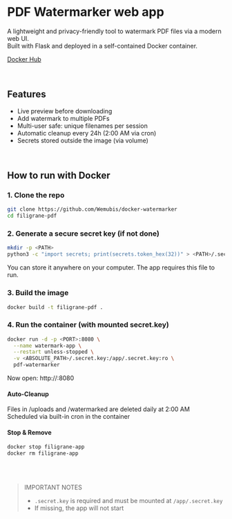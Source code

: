 # PDF Watermarker web app

A lightweight and privacy-friendly tool to watermark PDF files via a modern web UI.  
Built with Flask and deployed in a self-contained Docker container.

[Docker Hub](https://hub.docker.com/r/wemubis0/filigrane-pdf)

<br>

## Features

- Live preview before downloading  
- Add watermark to multiple PDFs  
- Multi-user safe: unique filenames per session  
- Automatic cleanup every 24h (2:00 AM via cron)  
- Secrets stored outside the image (via volume)

<br>

## How to run with Docker

### 1. Clone the repo

```bash
git clone https://github.com/Wemubis/docker-watermarker
cd filigrane-pdf
```

### 2. Generate a secure secret key (if not done)
```bash
mkdir -p <PATH>
python3 -c "import secrets; print(secrets.token_hex(32))" > <PATH>/.secret.key
```

You can store it anywhere on your computer. The app requires this file to run.

### 3. Build the image
```bash
docker build -t filigrane-pdf .
```

### 4. Run the container (with mounted secret.key)
```bash
docker run -d -p <PORT>:8080 \
  --name watermark-app \
  --restart unless-stopped \
  -v <ABSOLUTE_PATH>/.secret.key:/app/.secret.key:ro \
  pdf-watermarker
```

Now open: http://<PORT>:8080

#### Auto-Cleanup

Files in /uploads and /watermarked are deleted daily at 2:00 AM<br>
Scheduled via built-in cron in the container

#### Stop & Remove
```bash
docker stop filigrane-app
docker rm filigrane-app
```
<br><br>

> IMPORTANT NOTES
>
>- `.secret.key` is required and must be mounted at `/app/.secret.key`
>- If missing, the app will not start
